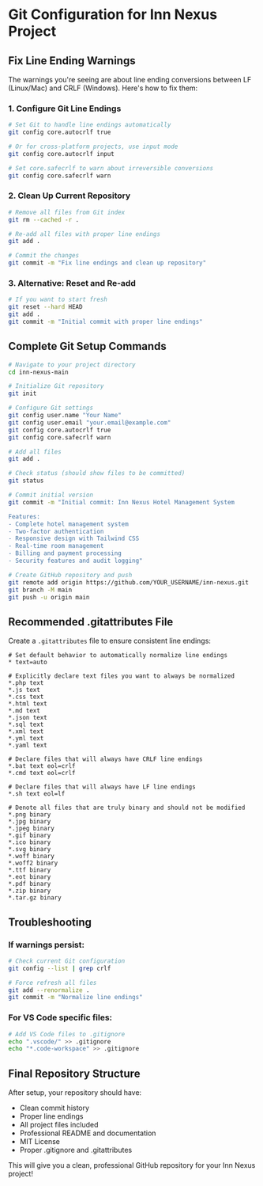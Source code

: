 # Git Configuration for Inn Nexus Project

## Fix Line Ending Warnings

The warnings you're seeing are about line ending conversions between LF (Linux/Mac) and CRLF (Windows). Here's how to fix them:

### 1. Configure Git Line Endings
```bash
# Set Git to handle line endings automatically
git config core.autocrlf true

# Or for cross-platform projects, use input mode
git config core.autocrlf input

# Set core.safecrlf to warn about irreversible conversions
git config core.safecrlf warn
```

### 2. Clean Up Current Repository
```bash
# Remove all files from Git index
git rm --cached -r .

# Re-add all files with proper line endings
git add .

# Commit the changes
git commit -m "Fix line endings and clean up repository"
```

### 3. Alternative: Reset and Re-add
```bash
# If you want to start fresh
git reset --hard HEAD
git add .
git commit -m "Initial commit with proper line endings"
```

## Complete Git Setup Commands

```bash
# Navigate to your project directory
cd inn-nexus-main

# Initialize Git repository
git init

# Configure Git settings
git config user.name "Your Name"
git config user.email "your.email@example.com"
git config core.autocrlf true
git config core.safecrlf warn

# Add all files
git add .

# Check status (should show files to be committed)
git status

# Commit initial version
git commit -m "Initial commit: Inn Nexus Hotel Management System

Features:
- Complete hotel management system
- Two-factor authentication
- Responsive design with Tailwind CSS
- Real-time room management
- Billing and payment processing
- Security features and audit logging"

# Create GitHub repository and push
git remote add origin https://github.com/YOUR_USERNAME/inn-nexus.git
git branch -M main
git push -u origin main
```

## Recommended .gitattributes File

Create a `.gitattributes` file to ensure consistent line endings:

```
# Set default behavior to automatically normalize line endings
* text=auto

# Explicitly declare text files you want to always be normalized
*.php text
*.js text
*.css text
*.html text
*.md text
*.json text
*.sql text
*.xml text
*.yml text
*.yaml text

# Declare files that will always have CRLF line endings
*.bat text eol=crlf
*.cmd text eol=crlf

# Declare files that will always have LF line endings
*.sh text eol=lf

# Denote all files that are truly binary and should not be modified
*.png binary
*.jpg binary
*.jpeg binary
*.gif binary
*.ico binary
*.svg binary
*.woff binary
*.woff2 binary
*.ttf binary
*.eot binary
*.pdf binary
*.zip binary
*.tar.gz binary
```

## Troubleshooting

### If warnings persist:
```bash
# Check current Git configuration
git config --list | grep crlf

# Force refresh all files
git add --renormalize .
git commit -m "Normalize line endings"
```

### For VS Code specific files:
```bash
# Add VS Code files to .gitignore
echo ".vscode/" >> .gitignore
echo "*.code-workspace" >> .gitignore
```

## Final Repository Structure

After setup, your repository should have:
- Clean commit history
- Proper line endings
- All project files included
- Professional README and documentation
- MIT License
- Proper .gitignore and .gitattributes

This will give you a clean, professional GitHub repository for your Inn Nexus project!
